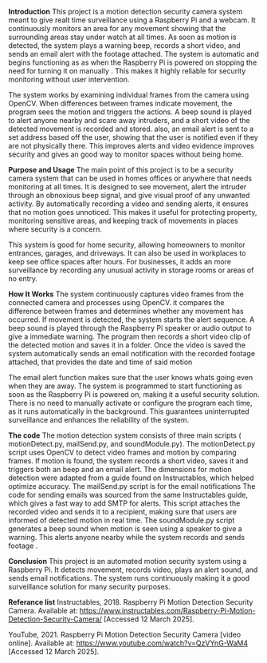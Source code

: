 **Introduction**
This project is a motion detection security camera system meant to give realt time surveillance using a Raspberry Pi and a webcam. It continuously monitors an area for any movement showing that the surrounding areas stay under watch at all times. As soon as motion is detected, the system plays a warning beep, records a short video, and sends an email alert with the footage attached. The system is automatic and begins functioning as as when the Raspberry Pi is powered on stopping the need for turning it on manually . This makes it highly reliable for  security monitoring without user intervention.

The system works by examining individual frames from the camera using OpenCV. When differences between frames indicate movement, the program sees the motion and triggers the  actions. A beep sound is played to alert anyone nearby and scare away intruders, and a short video of the detected movement is recorded and stored. also, an email alert is sent to a set address based off the user, showing that the user is notified even if they are not physically there. This improves alerts and video evidence improves security and gives an good way to monitor spaces without being home.

**Purpose and Usage**
The main point of this project is to be  a security camera system that can be used in homes offices or anywhere that needs  monitoring at all times. It is designed to see  movement, alert the intruder through an obnoxious beep signal, and give visual proof of any unwanted activity. By automatically recording a video and sending alerts, it ensures that no motion goes unnoticed. This makes it useful for protecting property, monitoring sensitive areas, and keeping track of movements in places where security is a concern.

This system is good for home security, allowing homeowners to monitor entrances, garages, and driveways. It can also be used in workplaces to keep see office spaces after hours. For businesses, it adds an more  surveillance by recording any unusual activity in storage rooms or areas of no entry.

**How It Works**
The system continuously captures video frames from the connected camera and processes using OpenCV. it compares the difference between frames and determines whether any movement has occurred. If  movement is detected, the system starts the alert sequence. A beep sound is played through the Raspberry Pi speaker or  audio output to give a immediate warning. The program then records a short video clip of the detected motion and saves it in a  folder. Once the video is saved  the system automatically sends an email notification with the recorded footage attached, that provides the date and time of said motion

The email alert function makes sure that the user knows whats going even when they are away. The  system is programmed to start functioning as soon as the Raspberry Pi is powered on, making it a useful security solution. There is no need to manually activate or configure the program each time, as it runs automatically in the background. This guarantees uninterrupted surveillance and enhances the reliability of the system.

**The code**
The motion detection system consists of three main scripts ( motionDetect.py, mailSend.py, and soundModule.py). The motionDetect.py script uses OpenCV to detect video frames and  motion by comparing  frames. If motion is found, the system records a short video, saves it and triggers both an  beep and an email alert. The dimensions for motion detection were adapted from a guide found on Instructables, which helped optimize accuracy. The mailSend.py script is for the email notifications The code for sending emails was sourced from the same Instructables guide, which gives a fast way to add SMTP for alerts. This script attaches the recorded video and sends it to a recipient, making sure that users are informed of detected motion in real time. The soundModule.py script generates a beep sound when motion is seen using a speaker to give a warning. This alerts anyone nearby while the system  records and sends footage .




**Conclusion**
This project is an automated motion security system using a Raspberry Pi. It detects movement, records video, plays an alert sound, and sends email notifications. The system runs continuously making it a good surveillance solution for many security purposes.

**Referance list**
Instructables, 2018. Raspberry Pi Motion Detection Security Camera. Available at: https://www.instructables.com/Raspberry-Pi-Motion-Detection-Security-Camera/ [Accessed 12 March 2025].

YouTube, 2021. Raspberry Pi Motion Detection Security Camera [video online]. Available at: https://www.youtube.com/watch?v=QzVYnG-WaM4 [Accessed 12 March 2025].
